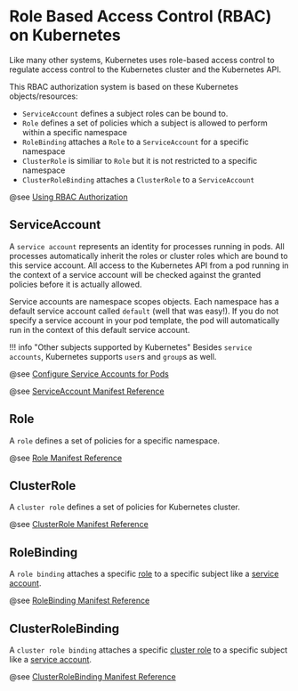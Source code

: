 # Role Based Access Control (RBAC) on Kubernetes

Like many other systems, Kubernetes uses role-based access control to regulate access control
to the Kubernetes cluster and the Kubernetes API.

This RBAC authorization system is based on these Kubernetes objects/resources:

* `ServiceAccount` defines a subject roles can be bound to.
* `Role` defines a set of policies which a subject is allowed to perform within a specific namespace
* `RoleBinding` attaches a `Role` to a `ServiceAccount` for a specific namespace
* `ClusterRole` is similiar to `Role` but it is not restricted to a specific namespace
* `ClusterRoleBinding` attaches a `ClusterRole` to a `ServiceAccount`

@see [Using RBAC Authorization](https://kubernetes.io/docs/reference/access-authn-authz/rbac/)

## ServiceAccount

A `service account` represents an identity for processes running in pods.
All processes automatically inherit the roles or cluster roles which are bound to this service account.
All access to the Kubernetes API from a pod running in the context of a service account will be checked against
the granted policies before it is actually allowed.

Service accounts are namespace scopes objects. Each namespace has a default service account called `default` (well that was easy!).
If you do not specify a service account in your pod template, the pod will automatically run in the context
of this default service account.

!!! info "Other subjects supported by Kubernetes"
    Besides `service accounts`, Kubernetes supports `user`s and `group`s as well.  

@see [Configure Service Accounts for Pods](https://kubernetes.io/docs/tasks/configure-pod-container/configure-service-account/)

@see [ServiceAccount Manifest Reference](https://kubernetes.io/docs/reference/generated/kubernetes-api/v1.20/#serviceaccount-v1-core)

## Role

A `role` defines a set of policies for a specific namespace.

@see [Role Manifest Reference](https://kubernetes.io/docs/reference/generated/kubernetes-api/v1.20/#role-v1-rbac-authorization-k8s-io)

## ClusterRole

A `cluster role` defines a set of policies for Kubernetes cluster.

@see [ClusterRole Manifest Reference](https://kubernetes.io/docs/reference/generated/kubernetes-api/v1.20/#clusterrole-v1-rbac-authorization-k8s-io)

## RoleBinding

A `role binding` attaches a specific [role](#role) to a specific subject like a [service account](#serviceaccount).

@see [RoleBinding Manifest Reference](https://kubernetes.io/docs/reference/generated/kubernetes-api/v1.20/#rolebinding-v1-rbac-authorization-k8s-io)

## ClusterRoleBinding

A `cluster role binding` attaches a specific [cluster role](#clusterrole) to a specific subject like a [service account](#serviceaccount).

@see [ClusterRoleBinding Manifest Reference](https://kubernetes.io/docs/reference/generated/kubernetes-api/v1.20/#clusterrolebinding-v1-rbac-authorization-k8s-io)
